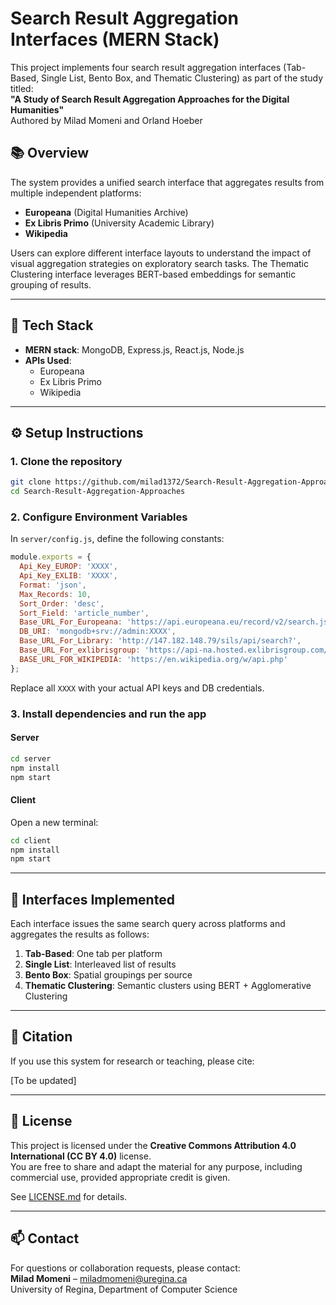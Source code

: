 # Search Result Aggregation Interfaces (MERN Stack)

This project implements four search result aggregation interfaces (Tab-Based, Single List, Bento Box, and Thematic Clustering) as part of the study titled:  
**"A Study of Search Result Aggregation Approaches for the Digital Humanities"**  
Authored by Milad Momeni and Orland Hoeber  


## 📚 Overview

The system provides a unified search interface that aggregates results from multiple independent platforms:
- **Europeana** (Digital Humanities Archive)
- **Ex Libris Primo** (University Academic Library)
- **Wikipedia**

Users can explore different interface layouts to understand the impact of visual aggregation strategies on exploratory search tasks. The Thematic Clustering interface leverages BERT-based embeddings for semantic grouping of results.

---

## 🧰 Tech Stack

- **MERN stack**: MongoDB, Express.js, React.js, Node.js
- **APIs Used**:
  - Europeana
  - Ex Libris Primo
  - Wikipedia

---

## ⚙️ Setup Instructions

### 1. Clone the repository

```bash
git clone https://github.com/milad1372/Search-Result-Aggregation-Approaches.git
cd Search-Result-Aggregation-Approaches
```

### 2. Configure Environment Variables

In `server/config.js`, define the following constants:

```js
module.exports = {
  Api_Key_EUROP: 'XXXX',
  Api_Key_EXLIB: 'XXXX',
  Format: 'json',
  Max_Records: 10,
  Sort_Order: 'desc',
  Sort_Field: 'article_number',
  Base_URL_For_Europeana: 'https://api.europeana.eu/record/v2/search.json?',
  DB_URI: 'mongodb+srv://admin:XXXX',
  Base_URL_For_Library: 'http://147.182.148.79/sils/api/search?',
  Base_URL_For_exlibrisgroup: 'https://api-na.hosted.exlibrisgroup.com/primo/v1/search?XXXX',
  BASE_URL_FOR_WIKIPEDIA: 'https://en.wikipedia.org/w/api.php'
};
```

Replace all `XXXX` with your actual API keys and DB credentials.

### 3. Install dependencies and run the app

#### Server

```bash
cd server
npm install
npm start
```

#### Client

Open a new terminal:

```bash
cd client
npm install
npm start
```

---

## 🧪 Interfaces Implemented

Each interface issues the same search query across platforms and aggregates the results as follows:

1. **Tab-Based**: One tab per platform
2. **Single List**: Interleaved list of results
3. **Bento Box**: Spatial groupings per source
4. **Thematic Clustering**: Semantic clusters using BERT + Agglomerative Clustering

---

## 📝 Citation

If you use this system for research or teaching, please cite:

[To be updated]

---

## 📎 License

This project is licensed under the **Creative Commons Attribution 4.0 International (CC BY 4.0)** license.  
You are free to share and adapt the material for any purpose, including commercial use, provided appropriate credit is given.

See [LICENSE.md](LICENSE.md) for details.

---

## 📫 Contact

For questions or collaboration requests, please contact:  
**Milad Momeni** – miladmomeni@uregina.ca  
University of Regina, Department of Computer Science
